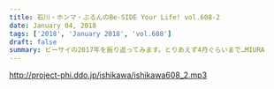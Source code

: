 ```yaml
---
title: 石川・ホンマ・ぶるんのBe-SIDE Your Life! vol.608-2
date: January 04, 2018
tags: ['2018', 'January 2018', 'vol.608']
draft: false
summary: ビーサイの2017年を振り返ってみます。とりあえず4月ぐらいまで…MIURA
---
```


http://project-phi.ddo.jp/ishikawa/ishikawa608_2.mp3
